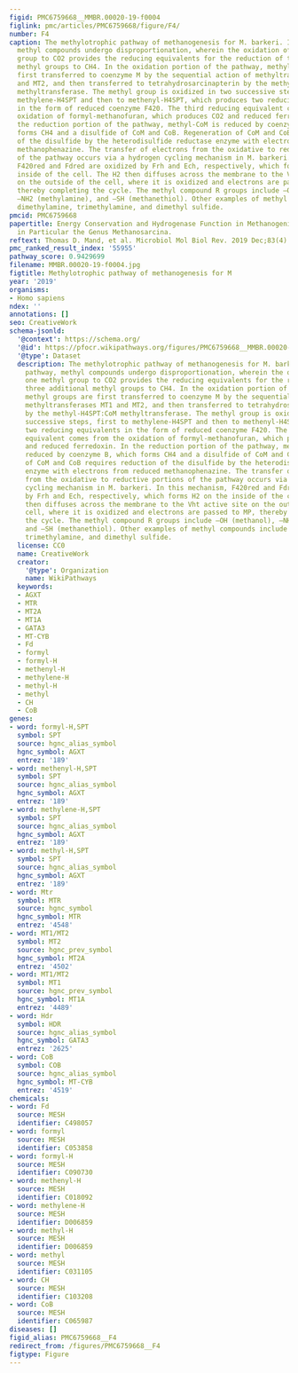 ```yaml
---
figid: PMC6759668__MMBR.00020-19-f0004
figlink: pmc/articles/PMC6759668/figure/F4/
number: F4
caption: The methylotrophic pathway of methanogenesis for M. barkeri. In this pathway,
  methyl compounds undergo disproportionation, wherein the oxidation of one methyl
  group to CO2 provides the reducing equivalents for the reduction of three additional
  methyl groups to CH4. In the oxidation portion of the pathway, methyl groups are
  first transferred to coenzyme M by the sequential action of methyltransferases MT1
  and MT2, and then transferred to tetrahydrosarcinapterin by the methyl-H4SPT:CoM
  methyltransferase. The methyl group is oxidized in two successive steps, first to
  methylene-H4SPT and then to methenyl-H4SPT, which produces two reducing equivalents
  in the form of reduced coenzyme F420. The third reducing equivalent comes from the
  oxidation of formyl-methanofuran, which produces CO2 and reduced ferredoxin. In
  the reduction portion of the pathway, methyl-CoM is reduced by coenzyme B, which
  forms CH4 and a disulfide of CoM and CoB. Regeneration of CoM and CoB requires reduction
  of the disulfide by the heterodisulfide reductase enzyme with electrons from reduced
  methanophenazine. The transfer of electrons from the oxidative to reductive portions
  of the pathway occurs via a hydrogen cycling mechanism in M. barkeri. In this mechanism,
  F420red and Fdred are oxidized by Frh and Ech, respectively, which forms H2 on the
  inside of the cell. The H2 then diffuses across the membrane to the Vht active site
  on the outside of the cell, where it is oxidized and electrons are passed to MP,
  thereby completing the cycle. The methyl compound R groups include –OH (methanol),
  –NH2 (methylamine), and –SH (methanethiol). Other examples of methyl compounds include
  dimethylamine, trimethylamine, and dimethyl sulfide.
pmcid: PMC6759668
papertitle: Energy Conservation and Hydrogenase Function in Methanogenic Archaea,
  in Particular the Genus Methanosarcina.
reftext: Thomas D. Mand, et al. Microbiol Mol Biol Rev. 2019 Dec;83(4):e00020-19.
pmc_ranked_result_index: '55955'
pathway_score: 0.9429699
filename: MMBR.00020-19-f0004.jpg
figtitle: Methylotrophic pathway of methanogenesis for M
year: '2019'
organisms:
- Homo sapiens
ndex: ''
annotations: []
seo: CreativeWork
schema-jsonld:
  '@context': https://schema.org/
  '@id': https://pfocr.wikipathways.org/figures/PMC6759668__MMBR.00020-19-f0004.html
  '@type': Dataset
  description: The methylotrophic pathway of methanogenesis for M. barkeri. In this
    pathway, methyl compounds undergo disproportionation, wherein the oxidation of
    one methyl group to CO2 provides the reducing equivalents for the reduction of
    three additional methyl groups to CH4. In the oxidation portion of the pathway,
    methyl groups are first transferred to coenzyme M by the sequential action of
    methyltransferases MT1 and MT2, and then transferred to tetrahydrosarcinapterin
    by the methyl-H4SPT:CoM methyltransferase. The methyl group is oxidized in two
    successive steps, first to methylene-H4SPT and then to methenyl-H4SPT, which produces
    two reducing equivalents in the form of reduced coenzyme F420. The third reducing
    equivalent comes from the oxidation of formyl-methanofuran, which produces CO2
    and reduced ferredoxin. In the reduction portion of the pathway, methyl-CoM is
    reduced by coenzyme B, which forms CH4 and a disulfide of CoM and CoB. Regeneration
    of CoM and CoB requires reduction of the disulfide by the heterodisulfide reductase
    enzyme with electrons from reduced methanophenazine. The transfer of electrons
    from the oxidative to reductive portions of the pathway occurs via a hydrogen
    cycling mechanism in M. barkeri. In this mechanism, F420red and Fdred are oxidized
    by Frh and Ech, respectively, which forms H2 on the inside of the cell. The H2
    then diffuses across the membrane to the Vht active site on the outside of the
    cell, where it is oxidized and electrons are passed to MP, thereby completing
    the cycle. The methyl compound R groups include –OH (methanol), –NH2 (methylamine),
    and –SH (methanethiol). Other examples of methyl compounds include dimethylamine,
    trimethylamine, and dimethyl sulfide.
  license: CC0
  name: CreativeWork
  creator:
    '@type': Organization
    name: WikiPathways
  keywords:
  - AGXT
  - MTR
  - MT2A
  - MT1A
  - GATA3
  - MT-CYB
  - Fd
  - formyl
  - formyl-H
  - methenyl-H
  - methylene-H
  - methyl-H
  - methyl
  - CH
  - CoB
genes:
- word: formyl-H,SPT
  symbol: SPT
  source: hgnc_alias_symbol
  hgnc_symbol: AGXT
  entrez: '189'
- word: methenyl-H,SPT
  symbol: SPT
  source: hgnc_alias_symbol
  hgnc_symbol: AGXT
  entrez: '189'
- word: methylene-H,SPT
  symbol: SPT
  source: hgnc_alias_symbol
  hgnc_symbol: AGXT
  entrez: '189'
- word: methyl-H,SPT
  symbol: SPT
  source: hgnc_alias_symbol
  hgnc_symbol: AGXT
  entrez: '189'
- word: Mtr
  symbol: MTR
  source: hgnc_symbol
  hgnc_symbol: MTR
  entrez: '4548'
- word: MT1/MT2
  symbol: MT2
  source: hgnc_prev_symbol
  hgnc_symbol: MT2A
  entrez: '4502'
- word: MT1/MT2
  symbol: MT1
  source: hgnc_prev_symbol
  hgnc_symbol: MT1A
  entrez: '4489'
- word: Hdr
  symbol: HDR
  source: hgnc_alias_symbol
  hgnc_symbol: GATA3
  entrez: '2625'
- word: CoB
  symbol: COB
  source: hgnc_alias_symbol
  hgnc_symbol: MT-CYB
  entrez: '4519'
chemicals:
- word: Fd
  source: MESH
  identifier: C498057
- word: formyl
  source: MESH
  identifier: C053858
- word: formyl-H
  source: MESH
  identifier: C090730
- word: methenyl-H
  source: MESH
  identifier: C018092
- word: methylene-H
  source: MESH
  identifier: D006859
- word: methyl-H
  source: MESH
  identifier: D006859
- word: methyl
  source: MESH
  identifier: C031105
- word: CH
  source: MESH
  identifier: C103208
- word: CoB
  source: MESH
  identifier: C065987
diseases: []
figid_alias: PMC6759668__F4
redirect_from: /figures/PMC6759668__F4
figtype: Figure
---
```

